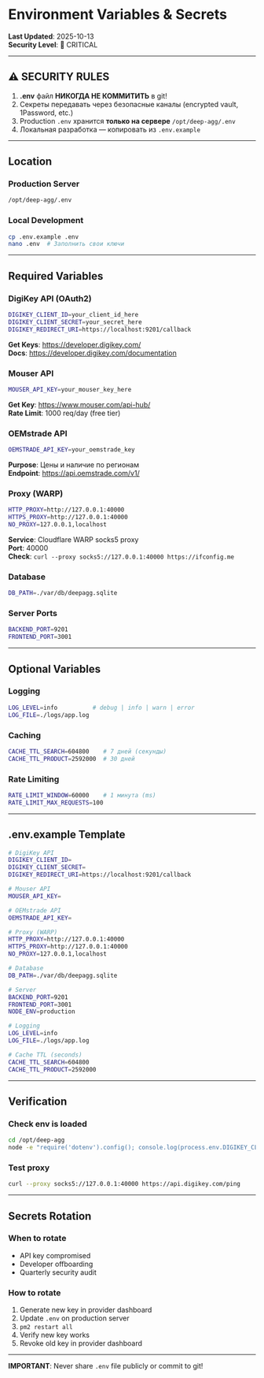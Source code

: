 # Environment Variables & Secrets

**Last Updated**: 2025-10-13  
**Security Level**: 🔴 CRITICAL

---

## ⚠️ SECURITY RULES

1. **.env** файл **НИКОГДА НЕ КОММИТИТЬ** в git!
2. Секреты передавать через безопасные каналы (encrypted vault, 1Password, etc.)
3. Production `.env` хранится **только на сервере** `/opt/deep-agg/.env`
4. Локальная разработка — копировать из `.env.example`

---

## Location

### Production Server
```bash
/opt/deep-agg/.env
```

### Local Development
```bash
cp .env.example .env
nano .env  # Заполнить свои ключи
```

---

## Required Variables

### DigiKey API (OAuth2)
```bash
DIGIKEY_CLIENT_ID=your_client_id_here
DIGIKEY_CLIENT_SECRET=your_secret_here
DIGIKEY_REDIRECT_URI=https://localhost:9201/callback
```

**Get Keys**: https://developer.digikey.com/  
**Docs**: https://developer.digikey.com/documentation

### Mouser API
```bash
MOUSER_API_KEY=your_mouser_key_here
```

**Get Key**: https://www.mouser.com/api-hub/  
**Rate Limit**: 1000 req/day (free tier)

### OEMstrade API
```bash
OEMSTRADE_API_KEY=your_oemstrade_key
```

**Purpose**: Цены и наличие по регионам  
**Endpoint**: https://api.oemstrade.com/v1/

### Proxy (WARP)
```bash
HTTP_PROXY=http://127.0.0.1:40000
HTTPS_PROXY=http://127.0.0.1:40000
NO_PROXY=127.0.0.1,localhost
```

**Service**: Cloudflare WARP socks5 proxy  
**Port**: 40000  
**Check**: `curl --proxy socks5://127.0.0.1:40000 https://ifconfig.me`

### Database
```bash
DB_PATH=./var/db/deepagg.sqlite
```

### Server Ports
```bash
BACKEND_PORT=9201
FRONTEND_PORT=3001
```

---

## Optional Variables

### Logging
```bash
LOG_LEVEL=info          # debug | info | warn | error
LOG_FILE=./logs/app.log
```

### Caching
```bash
CACHE_TTL_SEARCH=604800    # 7 дней (секунды)
CACHE_TTL_PRODUCT=2592000  # 30 дней
```

### Rate Limiting
```bash
RATE_LIMIT_WINDOW=60000    # 1 минута (ms)
RATE_LIMIT_MAX_REQUESTS=100
```

---

## .env.example Template

```bash
# DigiKey API
DIGIKEY_CLIENT_ID=
DIGIKEY_CLIENT_SECRET=
DIGIKEY_REDIRECT_URI=https://localhost:9201/callback

# Mouser API
MOUSER_API_KEY=

# OEMstrade API
OEMSTRADE_API_KEY=

# Proxy (WARP)
HTTP_PROXY=http://127.0.0.1:40000
HTTPS_PROXY=http://127.0.0.1:40000
NO_PROXY=127.0.0.1,localhost

# Database
DB_PATH=./var/db/deepagg.sqlite

# Server
BACKEND_PORT=9201
FRONTEND_PORT=3001
NODE_ENV=production

# Logging
LOG_LEVEL=info
LOG_FILE=./logs/app.log

# Cache TTL (seconds)
CACHE_TTL_SEARCH=604800
CACHE_TTL_PRODUCT=2592000
```

---

## Verification

### Check env is loaded
```bash
cd /opt/deep-agg
node -e "require('dotenv').config(); console.log(process.env.DIGIKEY_CLIENT_ID ? '✅ DigiKey OK' : '❌ DigiKey missing')"
```

### Test proxy
```bash
curl --proxy socks5://127.0.0.1:40000 https://api.digikey.com/ping
```

---

## Secrets Rotation

### When to rotate
- API key compromised
- Developer offboarding
- Quarterly security audit

### How to rotate
1. Generate new key in provider dashboard
2. Update `.env` on production server
3. `pm2 restart all`
4. Verify new key works
5. Revoke old key in provider dashboard

---

**IMPORTANT**: Never share `.env` file publicly or commit to git!
